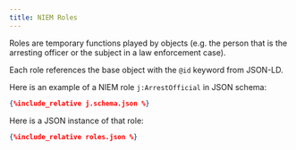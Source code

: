 ```yaml
---
title: NIEM Roles
---
```

Roles are temporary functions played by objects (e.g. the person that is the arresting officer or the subject in a law enforcement case).

Each role references the base object with the `@id` keyword from JSON-LD.

Here is an example of a NIEM role `j:ArrestOfficial` in JSON schema:

```json
{%include_relative j.schema.json %}
```

Here is a JSON instance of that role:

```json
{%include_relative roles.json %}
```

